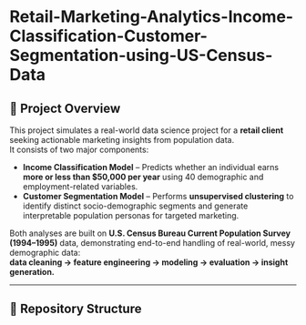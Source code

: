 # Retail-Marketing-Analytics-Income-Classification-Customer-Segmentation-using-US-Census-Data  

## 📘 Project Overview  
This project simulates a real-world data science project for a **retail client** seeking actionable marketing insights from population data.  
It consists of two major components:  

- **Income Classification Model** – Predicts whether an individual earns **more or less than $50,000 per year** using 40 demographic and employment-related variables.  
- **Customer Segmentation Model** – Performs **unsupervised clustering** to identify distinct socio-demographic segments and generate interpretable population personas for targeted marketing.  

Both analyses are built on **U.S. Census Bureau Current Population Survey (1994–1995)** data, demonstrating end-to-end handling of real-world, messy demographic data:  
**data cleaning → feature engineering → modeling → evaluation → insight generation.**

---

## 🧩 Repository Structure  
